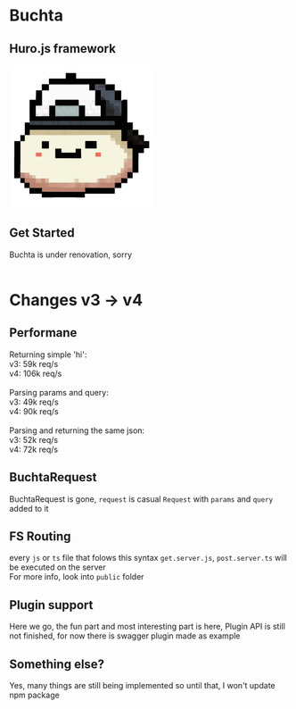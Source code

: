 # Buchta
## Huro.js framework

<img src="buchta.png" alt="Buchta Logo" width="256"/>

## Get Started

Buchta is under renovation, sorry<br>
<br>

# Changes v3 -> v4

## Performane

Returning simple 'hi': <br>
v3: 59k req/s<br>
v4: 106k req/s<br>
<br>
Parsing params and query: <br>
v3: 49k req/s<br>
v4: 90k req/s<br>
<br>
Parsing and returning the same json: <br>
v3: 52k req/s<br>
v4: 72k req/s<br>

## BuchtaRequest
BuchtaRequest is gone, `request` is casual `Request` with `params` and `query` added to it

## FS Routing
every `js` or `ts` file that folows this syntax `get.server.js`, `post.server.ts` will be executed on the server <br>
For more info, look into `public` folder

## Plugin support
Here we go, the fun part and most interesting part is here, Plugin API is still not finished, for now there is swagger plugin made as example

## Something else?
Yes, many things are still being implemented so until that, I won't update npm package